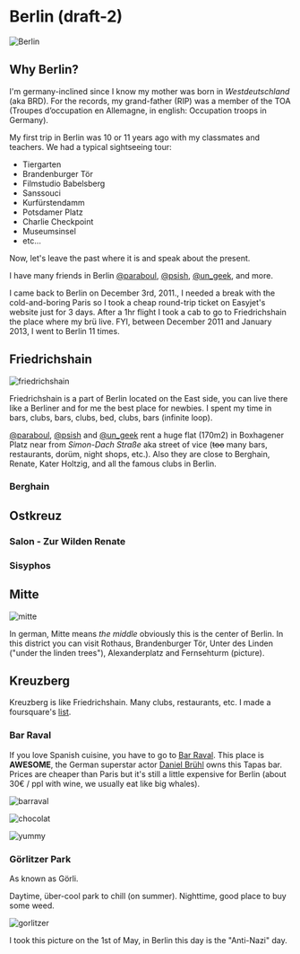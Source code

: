 # Berlin (draft-2)

![Berlin](http://24.media.tumblr.com/tumblr_m8dwv5WeSN1qi7mwbo1_500.jpg)

## Why Berlin?

I'm germany-inclined since I know my mother was born in _Westdeutschland_ (aka BRD). For the records, my grand-father (RIP) was a member of the TOA (Troupes d’occupation en Allemagne, in english: Occupation troops in Germany).

My first trip in Berlin was 10 or 11 years ago with my classmates and teachers. We had a typical sightseeing tour:

* Tiergarten
* Brandenburger Tör
* Filmstudio Babelsberg
* Sanssouci
* Kurfürstendamm
* Potsdamer Platz
* Charlie Checkpoint
* Museumsinsel
* etc...

Now, let's leave the past where it is and speak about the present. 

I have many friends in Berlin [@paraboul](http://twitter.com/paraboul), [@psish](http://twitter.com/psish), [@un_geek](http://twitter.com/un_geek), and more. 

I came back to Berlin on December 3rd, 2011., I needed a break with the cold-and-boring Paris so I took a cheap round-trip ticket on Easyjet's website just for 3 days. After a 1hr flight I took a cab to go to Friedrichshain the place where my brü live. FYI, between December 2011 and January 2013, I went to Berlin 11 times.


## Friedrichshain

![friedrichshain](https://raw.github.com/mekza/logs/master/travel/images/berlin/kaisers.jpg)

Friedrichshain is a part of Berlin located on the East side, you can live there like a Berliner and for me the best place for newbies. I spent my time in bars, clubs, bars, clubs, bed, clubs, bars (infinite loop).


[@paraboul](http://twitter.com/paraboul), [@psish](http://twitter.com/psish) and [@un_geek](http://twitter.com/un_geek) rent a huge flat (170m2) in Boxhagener Platz near from _Simon-Dach Straße_ aka street of vice (~~too~~ many bars, restaurants, dorüm, night shops, etc.). Also they are close to Berghain, Renate, Kater Holtzig, and all the famous clubs in Berlin.

### Berghain

## Ostkreuz

### Salon - Zur Wilden Renate

### Sisyphos

## Mitte

![mitte](http://distilleryimage4.s3.amazonaws.com/a4f8954c132011e2998822000a1fbc5d_7.jpg)

In german, Mitte means _the middle_ obviously this is the center of Berlin. In this district you can visit Rothaus, Brandenburger Tör, Unter des Linden ("under the linden trees"), Alexanderplatz and Fernsehturm (picture).

## Kreuzberg

Kreuzberg is like Friedrichshain. Many clubs, restaurants, etc. I made a foursquare's [list](https://foursquare.com/martinzack/list/berlin).

### Bar Raval

If you love Spanish cuisine, you have to go to [Bar Raval](http://www.barraval.de/). This place is **AWESOME**, the German superstar actor [Daniel Brühl](http://en.wikipedia.org/wiki/Daniel_Br%C3%BChl) owns this Tapas bar. Prices are cheaper than Paris but it's still a little expensive for Berlin (about 30€ / ppl with wine, we usually eat like big whales).

![barraval](http://distilleryimage11.s3.amazonaws.com/8bcd51c656b811e291a022000a9f13ef_7.jpg)

![chocolat](http://distilleryimage3.s3.amazonaws.com/0bf66ef856c011e2a61722000a1f9d6d_7.jpg)

![yummy](http://distilleryimage11.s3.amazonaws.com/ea4b5eb8c22611e1989612313815112c_7.jpg)

### Görlitzer Park

As known as Görli.

Daytime, über-cool park to chill (on summer). Nighttime, good place to buy some weed.

![gorlitzer](http://distilleryimage3.s3.amazonaws.com/d8d111b2939d11e1989612313815112c_7.jpg)

I took this picture on the 1st of May, in Berlin this day is the "Anti-Nazi" day. 
